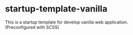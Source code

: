# startup-template-vanilla
This is a startup template for develop vanilla web application. (Preconfigured with SCSS)  
